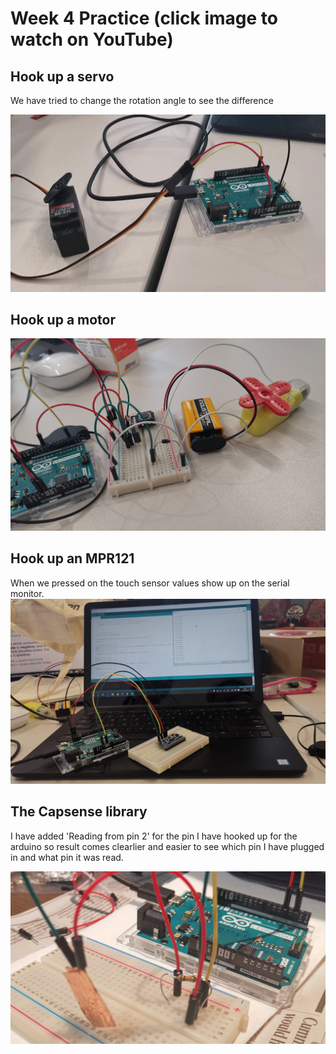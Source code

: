 # Week 4 Practice (click image to watch on YouTube)

## Hook up a servo
We have tried to change the rotation angle to see the difference

[![Lab image](https://github.com/muziFiona/Uni-Response/blob/master/Advanced-Physical-Computing/Week_4/media/VID_20191021_110141_Moment.jpg)](https://youtu.be/XU4zLEwK3jA)

## Hook up a motor

[![Lab image](https://github.com/muziFiona/Uni-Response/blob/master/Advanced-Physical-Computing/Week_4/media/IMG_20191021_112511.jpg)](https://youtu.be/96cpnmM9fPw)

## Hook up an MPR121
When we pressed on the touch sensor values show up on the serial monitor.
[![Lab image](https://github.com/muziFiona/Uni-Response/blob/master/Advanced-Physical-Computing/Week_4/media/IMG_20191021_122439.jpg)](https://youtu.be/Iaoyq1jDtI8)

## The Capsense library
I have added 'Reading from pin 2' for the pin I have hooked up for the arduino so result comes clearlier and easier to see which pin I have plugged in and what pin it was read.

[![Lab image](https://github.com/muziFiona/Uni-Response/blob/master/Advanced-Physical-Computing/Week_4/media/IMG_20191021_232907.jpg)](https://youtu.be/jRkS_WthAH8)
